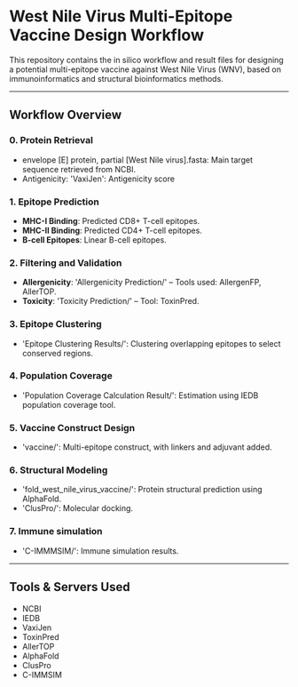 # West Nile Virus Multi-Epitope Vaccine Design Workflow

This repository contains the in silico workflow and result files for designing a potential multi-epitope vaccine against West Nile Virus (WNV), based on immunoinformatics and structural bioinformatics methods.

---

## Workflow Overview

### 0. **Protein Retrieval**
- envelope [E] protein, partial [West Nile virus].fasta: Main target sequence retrieved from NCBI.
- Antigenicity: 'VaxiJen': Antigenicity score

### 1. **Epitope Prediction**
- **MHC-I Binding**:
  Predicted CD8+ T-cell epitopes.
- **MHC-II Binding**:
  Predicted CD4+ T-cell epitopes.
- **B-cell Epitopes**:
  Linear B-cell epitopes.

### 2. **Filtering and Validation**
- **Allergenicity**: 'Allergenicity Prediction/' – Tools used: AllergenFP, AllerTOP.
- **Toxicity**: 'Toxicity Prediction/' – Tool: ToxinPred.
  
### 3. **Epitope Clustering**
- 'Epitope Clustering Results/': Clustering overlapping epitopes to select conserved regions.

### 4. **Population Coverage**
- 'Population Coverage Calculation Result/': Estimation using IEDB population coverage tool.

### 5. **Vaccine Construct Design**
- 'vaccine/': Multi-epitope construct, with linkers and adjuvant added.

### 6. **Structural Modeling**
- 'fold_west_nile_virus_vaccine/': Protein structural prediction using AlphaFold.
- 'ClusPro/': Molecular docking.

### 7. **Immune simulation**
- 'C-IMMMSIM/': Immune simulation results.

---

## Tools & Servers Used

- NCBI
- IEDB
- VaxiJen
- ToxinPred
- AllerTOP
- AlphaFold
- ClusPro
- C-IMMSIM
